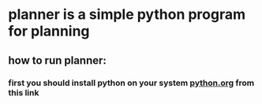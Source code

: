 # planner is a simple python program for planning
## how to run planner:
### first you should install python on your system [python.org](https://python.org) from this link